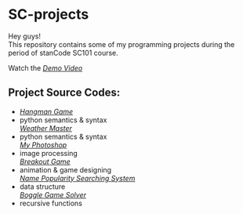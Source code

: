 # SC-projects
Hey guys!\
This repository contains some of my programming projects during the period of stanCode SC101 course.

Watch the *[Demo Video](https://drive.google.com/drive/folders/1Gi3bn9qPW_gR0ISyGzVPLd5Bztdvd7rF?fbclid=IwAR36BW3v_bHn-Idsh-0_ROSWLwrXOzoervZId25OOzH2LX4b6FCGDfULdDg)*

## Project Source Codes:

- *[Hangman Game](https://github.com/chihyuchin/SC-projects/blob/main/SC-projects/hangman/hangman.py)*
- python semantics & syntax\
*[Weather Master](https://github.com/chihyuchin/SC-projects/blob/main/SC-projects/weather_master/weather_master.py)*
- python semantics & syntax\
*[My Photoshop](https://github.com/chihyuchin/SC-projects/blob/main/SC-projects/my_photoshop/stanCodoshop.py)*
- image processing\
*[Breakout Game](https://github.com/chihyuchin/SC-projects/blob/main/SC-projects/break_out_game/breakout.py)*
- animation & game designing\
*[Name Popularity Searching System](https://github.com/chihyuchin/SC-projects/blob/main/SC-projects/name_searching_system/babygraphics.py)*
- data structure\
*[Boggle Game Solver](https://github.com/chihyuchin/SC-projects/blob/main/SC-projects/boggle_game_solver/boggle.py)*
- recursive functions
